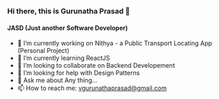 ### Hi there, this is Gurunatha Prasad 👋
#### JASD (Just another Software Developer)

- 🔭 I’m currently working on Nithya - a Public Transport Locating App (Personal Project)
- 🌱 I’m currently learning ReactJS
- 👯 I’m looking to collaborate on Backend Developement
- 🤔 I’m looking for help with Design Patterns
- 💬 Ask me about Any thing...
- 📫 How to reach me: vgurunathaprasad@gmail.com

<!--
**vgurunathaprasad/vgurunathaprasad** is a ✨ _special_ ✨ repository because its `README.md` (this file) appears on your GitHub profile.

Here are some ideas to get you started:

- 🔭 I’m currently working on Nithya (a Public Transport Locating App)
- 🌱 I’m currently learning ReactJS
- 👯 I’m looking to collaborate on Backend Developement
- 🤔 I’m looking for help with Design Patterns
- 💬 Ask me about Any thing...
- 📫 How to reach me: vgurunathaprasad@gmail.com
- 😄 Pronouns: ...
- ⚡ Fun fact: ...
-->
